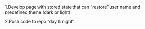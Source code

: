 1.Develop page with stored state that can “restore” user name and predefined theme (dark or light).

2.Push code to repo “day & night”.